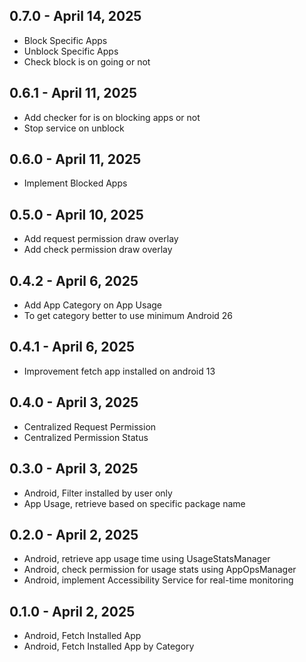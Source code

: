 ## 0.7.0 - April 14, 2025
* Block Specific Apps
* Unblock Specific Apps
* Check block is on going or not

## 0.6.1 - April 11, 2025
* Add checker for is on blocking apps or not
* Stop service on unblock

## 0.6.0 - April 11, 2025
* Implement Blocked Apps

## 0.5.0 - April 10, 2025
* Add request permission draw overlay
* Add check permission draw overlay

## 0.4.2 - April 6, 2025
* Add App Category on App Usage
* To get category better to use minimum Android 26

## 0.4.1 - April 6, 2025
* Improvement fetch app installed on android 13

## 0.4.0 - April 3, 2025
* Centralized Request Permission
* Centralized Permission Status

## 0.3.0 - April 3, 2025
* Android, Filter installed by user only
* App Usage, retrieve based on specific package name

## 0.2.0 - April 2, 2025
* Android, retrieve app usage time using UsageStatsManager
* Android, check permission for usage stats using AppOpsManager
* Android, implement Accessibility Service for real-time monitoring

## 0.1.0 - April 2, 2025
* Android, Fetch Installed App
* Android, Fetch Installed App by Category